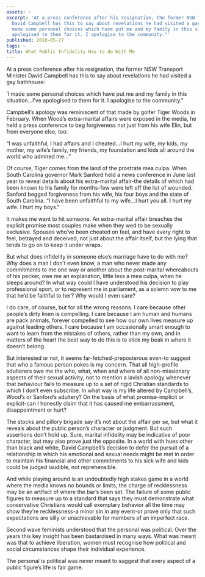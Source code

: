 ```yaml
---
assets: ~
excerpt: 'At a press conference after his resignation, the former NSW Transport Minister
  David Campbell has this to say about revelations he had visited a gay bathhouse:  ’I
  made some personal choices which have put me and my family in this situation…I’ve
  apologised to them for it. I apologise to the community."'
published: 2010-05-27
tags: ~
title: What Public Infidelity Has to do With Me
---
```

At a press conference after his resignation, the former NSW
Transport Minister David Campbell has this to say about revelations he
had visited a gay bathhouse:

’I made some personal choices which have put me and my family in
this situation…I’ve apologised to them for it. I apologise to the
community."

Campbell’s apology was reminiscent of that made by golfer Tiger Woods in
February. When Wood’s extra-marital affairs were exposed in the media,
he held a press conference to beg forgiveness not just from his wife
Elin, but from everyone else, too:

“I was unfaithful, I had affairs and I cheated…I hurt my wife, my kids,
my mother, my wife’s family, my friends, my foundation and kids all
around the world who admired me…”

Of course, Tiger comes from the land of the prostrate mea culpa. When
South Carolina governor Mark Sanford held a news conference in June last
year to reveal details about his extra-marital affair-the details of
which had been known to his family for months-few were left off the list
of wounded. Sanford begged forgiveness from his wife, his four boys and
the state of South Carolina. “I have been unfaithful to my wife…I hurt
you all. I hurt my wife. I hurt my boys.”

It makes me want to hit someone. An extra-marital affair breaches the
explicit promise most couples make when they wed to be sexually
exclusive. Spouses who’ve been cheated on feel, and have every right to
feel, betrayed and deceived, not just about the affair itself, but the
lying that tends to go on to keep it under wraps.

But what does infidelity in someone else’s marriage have to do with me?
Why does a man I don’t even know, a man who never made any commitments
to me one way or another about the post-marital whereabouts of his
pecker, owe me an explanation, little less a mea culpa, when he sleeps
around? In what way could I have understood his decision to play
professional sport, or to represent me in parliament, as a solemn vow to
me that he’d be faithful to her? Why would I even care?

I do care, of course, but for all the wrong reasons. I care because
other people’s dirty linen is compelling. I care because I am human and
humans are pack animals, forever compelled to see how our own lives
measure up against leading others. I care because I am occasionally
smart enough to want to learn from the mistakes of others, rather than
my own, and in matters of the heart the best way to do this is to stick
my beak in where it doesn’t belong.

But interested or not, it seems far-fetched-preposterous even-to suggest
that who a famous person pokes is my concern. That all high-profile
adulterers owe me the who, what, when and where of all non-missionary
aspects of their sexual activity, not to mention a lavish apology
whenever that behaviour fails to measure up to a set of rigid Christian
standards to which I don’t even subscribe. In what way is my life
altered by Campbell’s, Wood’s or Sanford’s adultery? On the basis of
what promise-implicit or explicit-can I honestly claim that it has
caused me embarrassment, disappointment or hurt?

The stocks and pillory brigade say it’s not about the affair per se, but
what it reveals about the public person’s character or judgment. But
such assertions don’t hold up. Sure, marital infidelity may be
indicative of poor character, but may also prove just the opposite. In a
world with hues other than black and white, David Campbell’s decision to
defer the pursuit of a relationship in which his emotional and sexual
needs might be met in order to maintain his financial and other
commitments to his sick wife and kids could be judged laudible, not
reprehensible.

And while playing around is an undoubtedly high stakes game in a world
where the media knows no bounds or limits, the charge of recklessness
may be an artifact of where the bar’s been set. The failure of some
public figures to measure up to a standard that says they must
demonstrate what conservative Christians would call exemplary behavior
all the time may show they’re recklessness-a minor sin in any event-or
prove only that such expectations are silly or unachievable for members
of an imperfect race.

Second wave feminists understood that the personal was political. Over
the years this key insight has been bastardised in many ways. What was
meant was that to achieve liberation, women must recognise how political
and social circumstances shape their individual experience.

The personal is political was never meant to suggest that every aspect
of a public figure’s life is fair game.